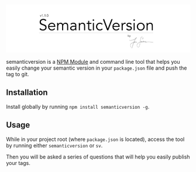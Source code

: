 
<img src="https://raw.githubusercontent.com/joecodecreations/semanticVersion/master/resources/images/semantic_header.jpg" />


semanticversion is a [NPM Module](https://www.npmjs.com/package/semanticversion) and command line tool that helps you easily change your semantic version in your `package.json` file and push the tag to git.


## Installation
Install globally by running `npm install semanticversion -g`.

## Usage

While in your project root (where `package.json` is located), access the tool by running either `semanticversion` or `sv`.

Then you will be asked a series of questions that will help you easily publish your tags.
